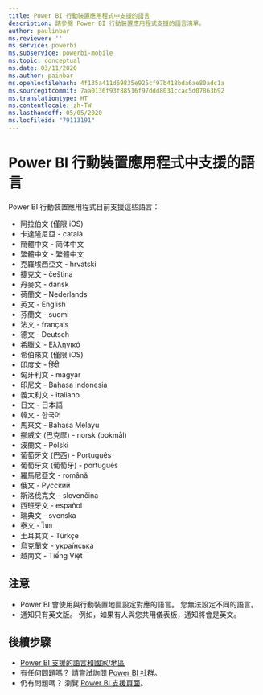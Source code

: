 ```yaml
---
title: Power BI 行動裝置應用程式中支援的語言
description: 請參閱 Power BI 行動裝置應用程式支援的語言清單。
author: paulinbar
ms.reviewer: ''
ms.service: powerbi
ms.subservice: powerbi-mobile
ms.topic: conceptual
ms.date: 03/11/2020
ms.author: painbar
ms.openlocfilehash: 4f135a411d69835e925cf97b418bda6ae80adc1a
ms.sourcegitcommit: 7aa0136f93f88516f97ddd8031ccac5d07863b92
ms.translationtype: HT
ms.contentlocale: zh-TW
ms.lasthandoff: 05/05/2020
ms.locfileid: "79113191"
---
```

# <a name="supported-languages-in-the-power-bi-mobile-apps"></a>Power BI 行動裝置應用程式中支援的語言
Power BI 行動裝置應用程式目前支援這些語言：

* 阿拉伯文 (僅限 iOS)
* 卡達隆尼亞 - català
* 簡體中文 - 简体中文
* 繁體中文 - 繁體中文
* 克羅埃西亞文 - hrvatski
* 捷克文 - čeština
* 丹麥文 - dansk
* 荷蘭文 - Nederlands
* 英文 - English
* 芬蘭文 - suomi
* 法文 - français
* 德文 - Deutsch
* 希臘文 - Ελληνικά
* 希伯來文 (僅限 iOS)
* 印度文 - हिंदी
* 匈牙利文 - magyar
* 印尼文 - Bahasa Indonesia
* 義大利文 - italiano
* 日文 - 日本語
* 韓文 - 한국어
* 馬來文 - Bahasa Melayu
* 挪威文 (巴克摩) - norsk (bokmål)
* 波蘭文 - Polski
* 葡萄牙文 (巴西) - Português
* 葡萄牙文 (葡萄牙) - português
* 羅馬尼亞文 - română
* 俄文 - Русский
* 斯洛伐克文 - slovenčina
* 西班牙文 - español
* 瑞典文 - svenska
* 泰文 - ไทย
* 土耳其文 - Türkçe
* 烏克蘭文 - українська
* 越南文 - Tiếng Việt

## <a name="notes"></a>注意
* Power BI 會使用與行動裝置地區設定對應的語言。 您無法設定不同的語言。
* 通知只有英文版。 例如，如果有人與您共用儀表板，通知將會是英文。 

## <a name="next-steps"></a>後續步驟
* [Power BI 支援的語言和國家/地區](../../supported-languages-countries-regions.md)
* 有任何問題嗎？ 請嘗試詢問 [Power BI 社群](https://community.powerbi.com/)。
* 仍有問題嗎？ 瀏覽 [Power BI 支援頁面](https://powerbi.microsoft.com/support/)。

